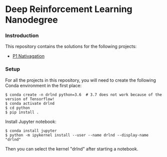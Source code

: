 # Deep Reinforcement Learning Nanodegree

### Instroduction

This repository contains the solutions for the following projects:

- [P1 Nativagation](./p1_navigation)


### Setup

For all the projects in this repository, you will need to create the following Conda environment in the first place:

```shell script
$ conda create -n drlnd python=3.6  # 3.7 does not work because of the version of Tensorflow!
$ conda activate drlnd
$ cd python
$ pip install .
```

Install Jupyter notebook:

```shell script
$ conda install jupyter
$ python -m ipykernel install --user --name drlnd --display-name "drlnd"
```

Then you can select the kernel "drlnd" after starting a notebook.
